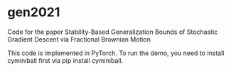 # gen2021
Code for the paper Stability-Based Generalization Bounds of Stochastic Gradient Descent via Fractional Brownian Motion

This code is implemented in PyTorch.
To run the demo, you need to install cyminiball first via pip install cyminiball.
